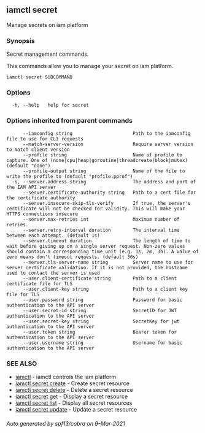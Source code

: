 ## iamctl secret

Manage secrets on iam platform

### Synopsis

Secret management commands.

 This commands allow you to manage your secret on iam platform.

```
iamctl secret SUBCOMMAND
```

### Options

```
  -h, --help   help for secret
```

### Options inherited from parent commands

```
      --iamconfig string                      Path to the iamconfig file to use for CLI requests
      --match-server-version                  Require server version to match client version
      --profile string                        Name of profile to capture. One of (none|cpu|heap|goroutine|threadcreate|block|mutex) (default "none")
      --profile-output string                 Name of the file to write the profile to (default "profile.pprof")
  -s, --server.address string                 The address and port of the IAM API server
      --server.certificate-authority string   Path to a cert file for the certificate authority
      --server.insecure-skip-tls-verify       If true, the server's certificate will not be checked for validity. This will make your HTTPS connections insecure
      --server.max-retries int                Maximum number of retries.
      --server.retry-interval duration        The interval time between each attempt. (default 1s)
      --server.timeout duration               The length of time to wait before giving up on a single server request. Non-zero values should contain a corresponding time unit (e.g. 1s, 2m, 3h). A value of zero means don't timeout requests. (default 30s)
      --server.tls-server-name string         Server name to use for server certificate validation. If it is not provided, the hostname used to contact the server is used
      --user.client-certificate string        Path to a client certificate file for TLS
      --user.client-key string                Path to a client key file for TLS
      --user.password string                  Password for basic authentication to the API server
      --user.secret-id string                 SecretID for JWT authentication to the API server
      --user.secret-key string                SecretKey for jwt authentication to the API server
      --user.token string                     Bearer token for authentication to the API server
      --user.username string                  Username for basic authentication to the API server
```

### SEE ALSO

* [iamctl](iamctl.md)	 - iamctl controls the iam platform
* [iamctl secret create](iamctl_secret_create.md)	 - Create secret resource
* [iamctl secret delete](iamctl_secret_delete.md)	 - Delete a secret resource
* [iamctl secret get](iamctl_secret_get.md)	 - Display a secret resource
* [iamctl secret list](iamctl_secret_list.md)	 - Display all secret resources
* [iamctl secret update](iamctl_secret_update.md)	 - Update a secret resource

###### Auto generated by spf13/cobra on 9-Mar-2021
